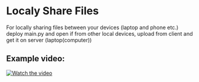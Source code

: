 # Localy Share Files
For locally sharing files between your devices (laptop and phone etc.)
deploy main.py and open if from other local devices, upload from client and get it on server (laptop(computer)) 

## Example video: 
[![Watch the video](https://raw.githubusercontent.com/baltej223/LocalyShareFiles/main/thumbnail.jpg)](https://raw.githubusercontent.com/baltej223/LocalyShareFiles/main//video.mp4)
